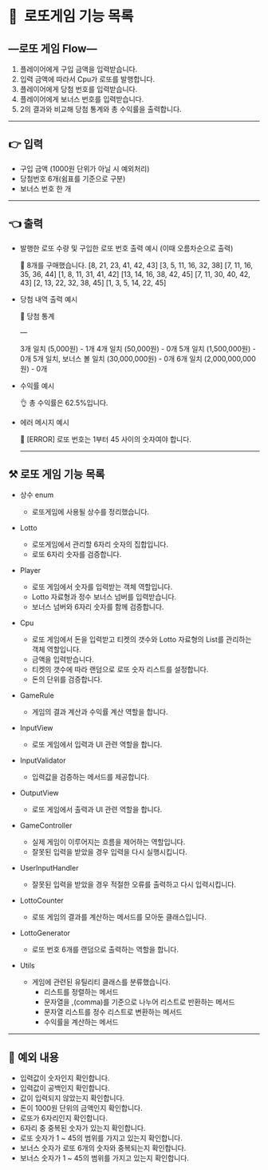 # 🎉  로또게임 기능 목록

## —로또 게임 Flow—

1. 플레이어에게 구입 금액을 입력받습니다.
2. 입력 금액에 따라서 Cpu가 로또를 발행합니다.
3. 플레이어에게 당첨 번호를 입력받습니다.
4. 플레이어에게 보너스 번호를 입력받습니다.
5. 2의 결과와 비교해 당첨 통계와 총 수익률을 출력합니다.

---

## 👉 입력

- 구입 금액 (1000원 단위가 아닐 시 예외처리)
- 당첨번호 6개(쉼표를 기준으로 구분)
- 보너스 번호 한 개

---

## 👈 출력

- 발행한 로또 수량 및 구입한 로또 번호 출력 예시 (이때 오름차순으로 출력)

    <aside>
    🔢 8개를 구매했습니다.
    [8, 21, 23, 41, 42, 43]
    [3, 5, 11, 16, 32, 38]
    [7, 11, 16, 35, 36, 44]
    [1, 8, 11, 31, 41, 42]
    [13, 14, 16, 38, 42, 45]
    [7, 11, 30, 40, 42, 43]
    [2, 13, 22, 32, 38, 45]
    [1, 3, 5, 14, 22, 45]

    </aside>

- 당첨 내역 출력 예시

    <aside>
    🎉 당첨 통계

  —

  3개 일치 (5,000원) - 1개
  4개 일치 (50,000원) - 0개
  5개 일치 (1,500,000원) - 0개
  5개 일치, 보너스 볼 일치 (30,000,000원) - 0개
  6개 일치 (2,000,000,000원) - 0개

    </aside>

- 수익률 예시

    <aside>
    👌 총 수익률은 62.5%입니다.

    </aside>

- 에러 메시지 예시

    <aside>
    🚫 [ERROR] 로또 번호는 1부터 45 사이의 숫자여야 합니다.

    </aside>
    
  ---

## ⚒️ 로또 게임 기능 목록

- 상수 enum
    - 로또게임에 사용될 상수를 정리했습니다.

- Lotto
    - 로또게임에서 관리할 6자리 숫자의 집합입니다.
    - 로또 6자리 숫자를 검증합니다.

- Player
    - 로또 게임에서 숫자를 입력받는 객체 역할입니다.
    - Lotto 자료형과 정수 보너스 넘버를 입력받습니다.
    - 보너스 넘버와 6자리 숫자를 함께 검증합니다.

- Cpu
    - 로또 게임에서 돈을 입력받고 티켓의 갯수와 Lotto 자료형의 List를 관리하는 객체 역할입니다.
    - 금액을 입력받습니다.
    - 티켓의 갯수에 따라 랜덤으로 로또 숫자 리스트를 설정합니다.
    - 돈의 단위를 검증합니다.

- GameRule
    - 게임의 결과 계산과 수익률 계산 역할을 합니다.

- InputView
    - 로또 게임에서 입력과 UI 관련 역할을 합니다.


- InputValidator
    - 입력값을 검증하는 메서드를 제공합니다.

- OutputView
    - 로또 게임에서 출력과 UI 관련 역할을 합니다.

- GameController
    - 실제 게임이 이루어지는 흐름을 제어하는 역할입니다.
    - 잘못된 입력을 받았을 경우 입력을 다시 실행시킵니다.

- UserInputHandler
    - 잘못된 입력을 받았을 경우 적절한 오류를 출력하고 다시 입력시킵니다.

- LottoCounter
    - 로또 게임의 결과를 계산하는 메서드를 모아둔 클래스입니다.

- LottoGenerator
    - 로또 번호 6개를 랜덤으로 출력하는 역할을 합니다.

- Utils
    - 게임에 관련된 유틸리티 클래스를 분류했습니다.
        - 리스트를 정렬하는 메서드
        - 문자열을 ,(comma)를 기준으로 나누어 리스트로 반환하는 메서드
        - 문자열 리스트를 정수 리스트로 변환하는 메서드
        - 수익률을 계산하는 메서드

---

## 🚫 예외 내용

- 입력값이 숫자인지 확인합니다.
- 입력값이 공백인지 확인합니다.
- 값이 입력되지 않았는지 확인합니다.
- 돈이 1000원 단위의 금액인지 확인합니다.
- 로또가 6자리인지 확인합니다.
- 6자리 중 중복된 숫자가 있는지 확인합니다.
- 로또 숫자가 1 ~ 45의 범위를 가지고 있는지 확인합니다.
- 보너스 숫자가 로또 6개의 숫자와 중복되는지 확인합니다.
- 보너스 숫자가 1 ~ 45의 범위를 가지고 있는지 확인합니다.